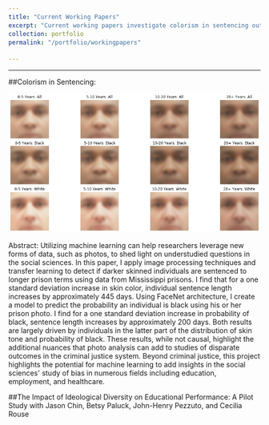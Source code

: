 ```yaml
---
title: "Current Working Papers"
excerpt: "Current working papers investigate colorism in sentencing outcomes and the impact of diverse political opinions in classroom performance "
collection: portfolio
permalink: "/portfolio/workingpapers"

---
```


---

##Colorism in Sentencing: 

![Average Inmate Photo by Sentence Length](Photo_SentLength.png)

Abstract: Utilizing machine learning can help researchers leverage new forms of data, such as photos, to shed light on understudied questions in the social sciences. In this paper, I apply image processing techniques and transfer learning to detect if darker skinned individuals are sentenced to longer prison terms using data from Mississippi prisons. I find that for a one standard deviation increase in skin color, individual sentence length increases by approximately 445 days. Using FaceNet architecture, I create a model to predict the probability an individual is black using his or her prison photo. I find for a one standard deviation increase in probability of black, sentence length increases by approximately 200 days. Both results are largely driven by individuals in the latter part of the distribution of skin tone and probability of black. These results, while not causal, highlight the additional nuances that photo analysis can add to studies of disparate outcomes in the criminal justice system. Beyond criminal justice, this project highlights the potential for machine learning to add insights in the social sciences' study of bias in numerous fields including education, employment, and healthcare.




##The Impact of Ideological Diversity on Educational Performance: A Pilot Study 
with Jason Chin, Betsy Paluck, John-Henry Pezzuto, and Cecilia Rouse 

